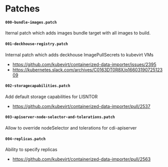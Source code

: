 # Patches

#### `000-bundle-images.patch`

Iternal patch which adds images bundle target with all images to build.

#### `001-deckhouse-registry.patch`

Internal patch which adds deckhouse ImagePullSecrets to kubevirt VMs

- https://github.com/kubevirt/containerized-data-importer/issues/2395
- https://kubernetes.slack.com/archives/C0163DT0R8X/p1660319072512309

#### `002-storagecapabilities.patch`

Add default storage capabilities for LISNTOR

- https://github.com/kubevirt/containerized-data-importer/pull/2537

#### `003-apiserver-node-selector-and-tolerations.patch`

Allow to override nodeSelector and tolerations for cdi-apiserver

#### `004-replicas.patch`

Ability to specify replicas

- https://github.com/kubevirt/containerized-data-importer/pull/2563
